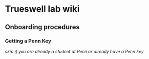 # Trueswell lab wiki

## Onboarding procedures

### Getting a Penn Key
_skip if you are already a student at Penn or already have a Penn key_
